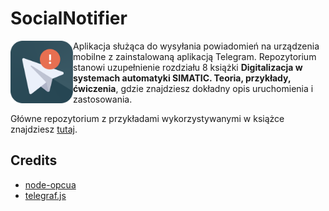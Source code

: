 # SocialNotifier

<img src="img/SocialNotifier_Icon.png" width="100" title="SocialNotifier application icon" align="left">
Aplikacja służąca do wysyłania powiadomień na urządzenia mobilne z zainstalowaną aplikacją Telegram. Repozytorium stanowi uzupełnienie rozdziału 8 książki <strong>Digitalizacja w systemach automatyki SIMATIC. Teoria, przykłady, ćwiczenia</strong>, gdzie znajdziesz dokładny opis uruchomienia i zastosowania.


Główne repozytorium z przykładami wykorzystywanymi w książce znajdziesz [tutaj](https://github.com/newshade/Digitalizacja-w-systemach-automatyki).

## Credits
- [node-opcua](https://github.com/node-opcua/node-opcua)
- [telegraf.js](https://github.com/telegraf/telegraf)
